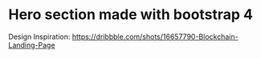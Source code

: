 # Hero section made with bootstrap 4
Design Inspiration: https://dribbble.com/shots/16657790-Blockchain-Landing-Page
